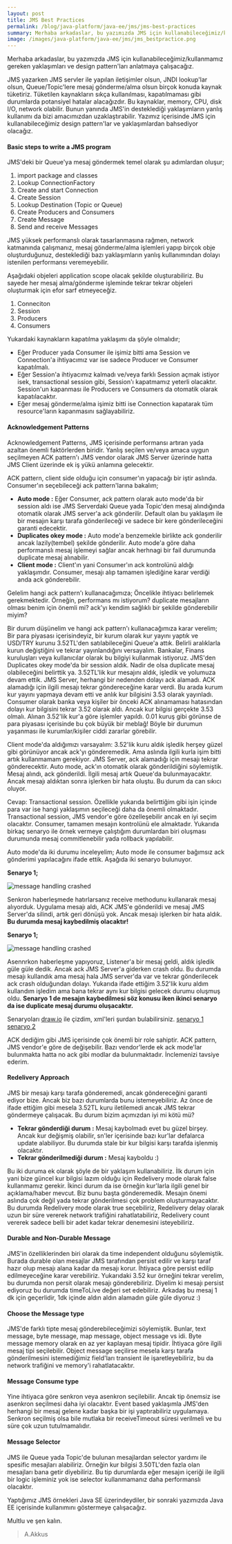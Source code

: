 ```yaml
---
layout: post
title: JMS Best Practices
permalink: /blog/java-platform/java-ee/jms/jms-best-practices
summary: Merhaba arkadaslar, bu yazımızda JMS için kullanabileceğimiz/kullanmamız gereken yaklaşımları ve design pattern'ları anlatmaya çalışacağız.
image: /images/java-platform/java-ee/jms/jms_bestpractice.png
---
```


Merhaba arkadaslar, bu yazımızda JMS için kullanabileceğimiz/kullanmamız gereken yaklaşımları ve design pattern'ları anlatmaya çalışacağız.

JMS yazarken JMS servler ile yapılan iletişimler olsun, JNDI lookup'lar olsun, Queue/Topic'lere mesaj gönderme/alma olsun birçok konuda kaynak tüketiriz. Tüketilen kaynakların sıkça kullanılması, kapatılmaması gibi durumlarda potansiyel hatalar alacağızdır. Bu kaynaklar, memory, CPU, disk I/O, network olabilir. Bunun yanında JMS'in desteklediği yaklaşımların yanlış kullanımı da bizi amacımızdan uzaklaştırabilir. Yazımız içerisinde JMS için kullanabileceğimiz design pattern'lar ve yaklaşımlardan bahsediyor olacağız.

#### Basic steps to write a JMS program
JMS'deki bir Queue'ya mesaj göndermek temel olarak şu adımlardan oluşur;

1. import package and classes
2. Lookup ConnectionFactory
3. Create and start Connection
4. Create Session
5. Lookup Destination (Topic or Queue)
6. Create Producers and Consumers
7. Create Message
8. Send and receive Messages

JMS yüksek performanslı olarak tasarlanmasına rağmen, network katmanında çalışmanız, mesaj gönderme/alma işlemleri yapıp birçok obje oluşturduğunuz, desteklediği bazı yaklaşımların yanlış kullanımından dolayı istenilen performansı veremeyebilir.

Aşağıdaki objeleri application scope olacak şekilde oluşturabiliriz. Bu sayede her mesaj alma/gönderme işleminde tekrar tekrar objeleri oluşturmak için efor sarf etmeyeceğiz.

1. Conneciton
2. Session
3. Producers
4. Consumers

Yukardaki kaynakların kapatılma yaklaşımı da şöyle olmalıdır;

* Eğer Producer yada Consumer ile işimiz bitti ama Session ve Connection'a ihtiyacımız var ise sadece Producer ve Consumer kapatılmalı.
* Eğer Session'a ihtiyacımız kalmadı ve/veya farklı Session açmak istiyor isek, transactional session gibi, Session'ı kapatmamız yeterli olacaktır. Session'un kapanması ile Producers ve Consumers da otomatik olarak kapatılacaktır.
* Eğer mesaj gönderme/alma işimiz bitti ise Connection kapatarak tüm resource'ların kapanmasını sağlayabiliriz.

#### Acknowledgement Patterns
Acknowledgement Patterns, JMS içerisinde performansı artıran yada azaltan önemli faktörlerden biridir. Yanlış seçilen ve/veya amaca uygun seçilmeyen ACK pattern'ı JMS vendor olarak JMS Server üzerinde hatta JMS Client üzerinde ek iş yükü anlamına gelecektir.

ACK pattern, client side olduğu için consumer'ın yapacağı bir iştir aslında. Consumer'ın seçebileceği ack pattern'larına bakalım;

* **Auto mode :** Eğer Consumer, ack pattern olarak auto mode'da bir session aldı ise JMS Serverdaki Queue yada Topic'den mesaj alındığında otomatik olarak JMS server'a ack gönderilir. Default olan bu yaklaşım ile bir mesajın karşı tarafa gönderileceği ve sadece bir kere gönderileceğini garanti edecektir.
* **Duplicates okey mode :** Auto mode'a benzemekle birlikte ack gonderilir ancak lazily(tembel) şekilde gönderilir. Auto mode'a göre daha performanslı mesaj işlemeyi sağlar ancak herhnagi bir fail durumunda duplicate mesaj alınabilir.
* **Client mode :** Client'ın yani Consumer'ın ack kontrolünü aldığı yaklaşımdır. Consumer, mesajı alıp tamamen işlediğine karar verdiği anda ack gönderebilir.

Gelelim hangi ack pattern'ı kullanacağımıza;
Öncelikle ihtiyacı belirlemek gerekmektedir. Örneğin, performans mı istiyorum? duplicate mesajların olması benim için önemli mi? ack'yı kendim sağlıklı bir şekilde gönderebilir miyim?

Bir durum düşünelim ve hangi ack pattern'ı kullanacağımıza karar verelim;
Bir para piyasası içerisindeyiz, bir kurum olarak kur yayını yaptık ve USD/TRY kurunu 3.52TL'den satılabileceğini Queue'a attık. Belirli aralıklarla kurun değiştiğini ve tekrar yayınlandığını versayalım. Bankalar, Finans kuruluşları veya kullanıcılar olarak bu bilgiyi kullanmak istiyoruz. JMS'den Duplicates okey mode'da bir session aldık. Nadir de olsa duplicate mesaj olabileceğini belirttik ya. 3.52TL'lik kur mesajını aldık, işledik ve yolumuza devam ettik. JMS Server, herhangi bir nedenden dolayı ack alamadı. ACK alamadığı için ilgili mesajı tekrar göndereceğine karar verdi. Bu arada kurum kur yayını yapmaya devam etti ve anlık kur bilgisini 3.53 olarak yayınladı. Consumer olarak banka veya kişiler bir önceki ACK alınamaması hatasından dolayı kur bilgisini tekrar 3.52 olarak aldı. Ancak kur bilgisi gerçekte 3.53 olmalı. Alınan 3.52'lik kur'a göre işlemler yapıldı. 0.01 kuruş gibi görünse de para piyasası içerisinde bu çok büyük bir meblağ! Böyle bir durumun yaşanması ile kurumlar/kişiler ciddi zararlar görebilir.

Client mode'da aldığımızı varsayalım: 3.52'lik kuru aldık işledik herşey güzel gibi görünüyor ancak ack'yı gönderemedik. Ama aslında ilgili kurla işim bitti artık kullanmamam gerekiyor. JMS Server, ack alamadığı için mesajı tekrar gönderecektir.
Auto mode, ack'ın otomatik olarak gönderildiğini söylemiştik. Mesaj alındı, ack gönderildi. İlgili mesaj artık Queue'da bulunmayacaktır. Ancak mesajı aldıktan sonra işlerken bir hata oluştu. Bu durum da can sıkıcı oluyor.

Cevap: Transactional session. Özellikle yukarıda belirttiğim gibi işin içinde para var ise hangi yaklaşımın seçileceği daha da önemli olmaktadır. Transactional session, JMS vendor'e göre özelleşebilir ancak en iyi seçim olacaktır. Consumer, tamamen mesajın kontrolünü ele almaktadır. Yukarıda birkaç senaryo ile örnek vermeye çalıştığım durumlardan biri oluşması durumunda mesaj commitlenebilir yada rollback yapılabilir.

Auto mode'da iki durumu inceleyelim;
Auto mode ile consumer bağımsız ack gönderimi yapılacağını ifade ettik. Aşağıda iki senaryo bulunuyor.

**Senaryo 1;**

![message handling crashed](/images/java-platform/java-ee/jms/jms_situations.png)

Senkron haberleşmede hatırlarsanız receive methodunu kullanarak mesaj alıyorduk. Uygulama mesajı aldı, ACK JMS'e gönderildi ve mesaj JMS Server'da silindi, artık geri dönüşü yok. Ancak mesajı işlerken bir hata aldık. **Bu durumda mesaj kaybedilmiş olacaktır!**

**Senaryo 1;**

![message handling crashed](/images/java-platform/java-ee/jms/jms_situations2.png)

Asennrkon haberleşme yapıyoruz, Listener'a bir mesaj geldi, aldık işledik güle güle dedik. Ancak ack JMS Server'a giderken crash oldu. Bu durumda mesajı kullandık ama mesaj hala JMS server'da var ve tekrar gönderilecek ack crash olduğundan dolayı. Yukarıda ifade ettiğim 3.52'lik kuru aldım kullandım işledim ama bana tekrar aynı kur bilgisi gelecek durumu oluşmuş oldu. **Senaryo 1 de mesajın kaybedilmesi söz konusu iken ikinci senaryo da ise duplicate mesaj durumu oluşacaktır.**

Senaryoları [draw.io](https://www.draw.io) ile çizdim, xml'leri şurdan bulabilirsiniz. [senaryo 1](/attachment/jms_situations.xml) [senaryo 2](/attachment/jms_situations.xml)

ACK dediğim gibi JMS içerisinde çok önemli bir role sahiptir. ACK pattern, JMS vendor'e göre de değişebilir. Bazı vendor'lerde ek ack mode'lar bulunmakta hatta no ack gibi modlar da bulunmaktadır. İnclemenizi tavsiye ederim.

#### Redelivery Approach
JMS bir mesajı karşı tarafa gönderemedi, ancak göndereceğini garanti ediyor bize. Ancak biz bazı durumlarda bunu istemeyebiliriz. Az önce de ifade ettiğim gibi mesela 3.52TL kuru iletilemedi ancak JMS tekrar göndermeye çalışacak. Bu durum bizim açımızdan iyi mi kötü mü?

* **Tekrar gönderdiği durum :** Mesaj kaybolmadı evet bu güzel birşey. Ancak kur değişmiş olabilir, sn'ler içerisinde bazı kur'lar defalarca update alabiliyor. Bu durumda stale bir kur bilgisi karşı tarafda işlenmiş olacaktır.
* **Tekrar gönderilmediği durum :** Mesaj kayboldu :)

Bu iki duruma ek olarak şöyle de bir yaklaşım kullanabiliriz. İlk durum için yani bize güncel kur bilgisi lazım olduğu için Redelivery mode olarak false kullanmamız gerekir. İkinci durum da ise örneğin kur'larla ilgili genel bir açıklama/haber mevcut. Biz bunu başta gönderemedik. Mesajın önemi aslında çok değil yada tekrar gönderilmesi çok problem oluşturmayacaktır.
Bu durumda Redelivery mode olarak true seçebiliriz, Redelivery delay olarak uzun bir süre vererek network trafiğini rahatlatabiliriz, Redelivery count vererek sadece belli bir adet kadar tekrar denemesini isteyebiliriz.

#### Durable and Non-Durable Message
JMS'in özelliklerinden biri olarak da time independent olduğunu söylemiştik. Burada durable olan mesajlar JMS tarafından persist edilir ve karşı taraf hazır olup mesajı alana kadar da mesajı korur. İhtiyaca göre persist edilip edilmeyeceğine karar verebiliriz. Yukarıdaki 3.52 kur örneğini tekrar verelim, bu durumda non persit olarak mesajı gönderebiliriz.
Diyelim ki mesajı persist ediyoruz bu durumda timeToLive değeri set edebiliriz. Arkadaş bu mesaj 1 dk için geçerlidir, 1dk içinde aldın aldın alamadın güle güle diyoruz :)

#### Choose the Message type
JMS'de farklı tipte mesaj gönderebileceğimizi söylemiştik. Bunlar, text message, byte message, map message, object message vs idi. Byte message memory olarak en az yer kaplayan mesaj tipidir. İhtiyaca göre ilgili mesaj tipi seçilebilir. Object message seçilirse mesela karşı tarafa gönderilmesini istemediğimiz field'ları transient ile işaretleyebiliriz, bu da network trafiğini ve memory'i rahatlatacaktır.

#### Message Consume type
Yine ihtiyaca göre senkron veya asenkron seçilebilir. Ancak tip önemsiz ise asenkron seçilmesi daha iyi olacaktır. Event based yaklaşımla JMS'den herhangi bir mesaj gelene kadar başka bir işi yaptırabiliriz uygulamaya. Senkron seçilmiş olsa bile mutlaka bir receiveTimeout süresi verilmeli ve bu süre çok uzun tutulmamalıdır.

#### Message Selector
JMS ile Queue yada Topic'de bulunan mesajlardan selector yardımı ile spesific mesajları alabiliriz. Örneğin kur bilgisi 3.50TL'den fazla olan mesajları bana getir diyebiliriz. Bu tip durumlarda eğer mesajın içeriği  ile ilgili bir logic işleminiz yok ise selector kullanmamanız daha performanslı olacaktır.

Yaptığımız JMS örnekleri Java SE üzerindeydiler, bir sonraki yazımızda Java EE içerisinde kullanımını göstermeye çalışacağız.

Multlu ve şen kalın.

> A.Akkus

